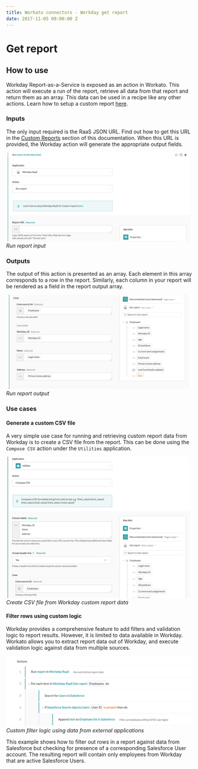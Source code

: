 ```yaml
---
title: Workato connectors - Workday get report
date: 2017-11-05 09:00:00 Z
---
```


# Get report

## How to use
Workday Report-as-a-Service is exposed as an action in Workato. This action will execute a run of the report, retrieve all data from that report and return them as an array. This data can be used in a recipe like any other actions. Learn how to setup a custom report [here](/workday_raas.html).

### Inputs
The only input required is the RaaS JSON URL. Find out how to get this URL in the [Custom Reports](/connectors/workday/workday_raas.md) section of this documentation. When this URL is provided, the Workday action will generate the appropriate output fields.

![Run report input](/assets/images/workday/raas_input.png)
*Run report input*

### Outputs
The output of this action is presented as an array. Each element in this array corresponds to a row in the report. Similarly, each column in your report will be rendered as a field in the report output array.

![Run report output](/assets/images/workday/raas_output.png)
*Run report output*

### Use cases

#### Generate a custom CSV file
A very simple use case for running and retrieving custom report data from Workday is to create a CSV file from the report. This can be done using the `Compose CSV` action under the `Utilities` application.

![Create CSV file](/assets/images/workday/compose_csv.png)
*Create CSV file from Workday custom report data*

#### Filter rows using custom logic
Workday provides a comprehensive feature to add filters and validation logic to report results. However, it is limited to data available in Workday. Workato allows you to extract report data out of Workday, and execute validation logic against data from multiple sources.

![Custom filter logic](/assets/images/workday/multi_app_filter.png)
*Custom filter logic using data from external applications*

This example shows how to filter out rows in a report against data from Salesforce but checking for presence of a corresponding Salesforce User account. The resulting report will contain only employees from Workday that are active Salesforce Users.
